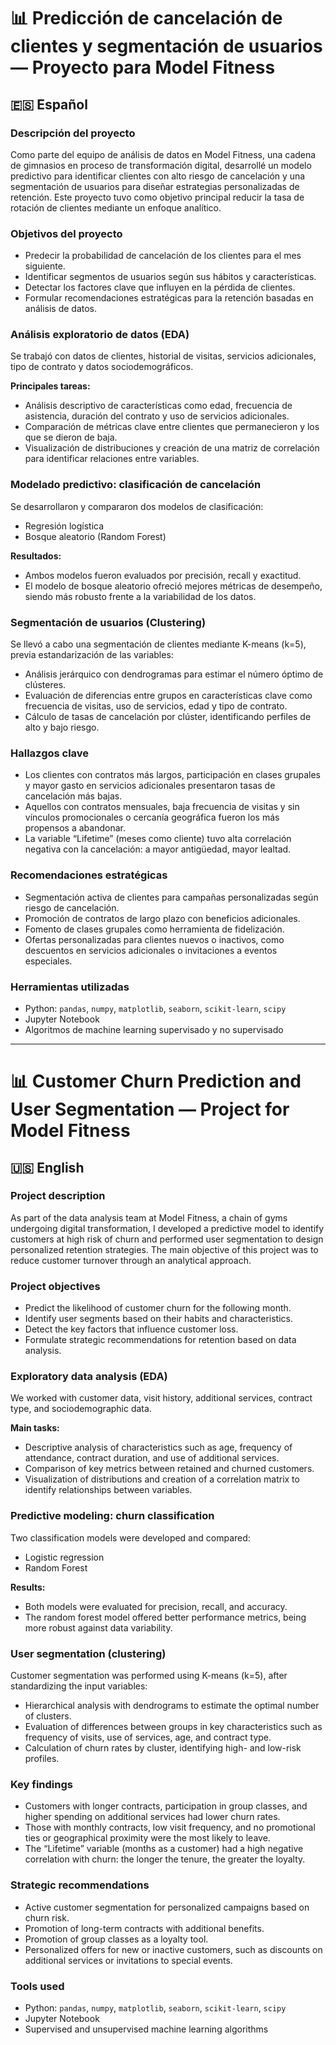 # 📊 Predicción de cancelación de clientes y segmentación de usuarios — Proyecto para Model Fitness

## 🇪🇸 Español

### Descripción del proyecto

Como parte del equipo de análisis de datos en Model Fitness, una cadena de gimnasios en proceso de transformación digital, desarrollé un modelo predictivo para identificar clientes con alto riesgo de cancelación y una segmentación de usuarios para diseñar estrategias personalizadas de retención. Este proyecto tuvo como objetivo principal reducir la tasa de rotación de clientes mediante un enfoque analítico.

### Objetivos del proyecto

- Predecir la probabilidad de cancelación de los clientes para el mes siguiente.
- Identificar segmentos de usuarios según sus hábitos y características.
- Detectar los factores clave que influyen en la pérdida de clientes.
- Formular recomendaciones estratégicas para la retención basadas en análisis de datos.

### Análisis exploratorio de datos (EDA)

Se trabajó con datos de clientes, historial de visitas, servicios adicionales, tipo de contrato y datos sociodemográficos.

**Principales tareas:**

- Análisis descriptivo de características como edad, frecuencia de asistencia, duración del contrato y uso de servicios adicionales.
- Comparación de métricas clave entre clientes que permanecieron y los que se dieron de baja.
- Visualización de distribuciones y creación de una matriz de correlación para identificar relaciones entre variables.

### Modelado predictivo: clasificación de cancelación

Se desarrollaron y compararon dos modelos de clasificación:

- Regresión logística
- Bosque aleatorio (Random Forest)

**Resultados:**

- Ambos modelos fueron evaluados por precisión, recall y exactitud.
- El modelo de bosque aleatorio ofreció mejores métricas de desempeño, siendo más robusto frente a la variabilidad de los datos.

### Segmentación de usuarios (Clustering)

Se llevó a cabo una segmentación de clientes mediante K-means (k=5), previa estandarización de las variables:

- Análisis jerárquico con dendrogramas para estimar el número óptimo de clústeres.
- Evaluación de diferencias entre grupos en características clave como frecuencia de visitas, uso de servicios, edad y tipo de contrato.
- Cálculo de tasas de cancelación por clúster, identificando perfiles de alto y bajo riesgo.

### Hallazgos clave

- Los clientes con contratos más largos, participación en clases grupales y mayor gasto en servicios adicionales presentaron tasas de cancelación más bajas.
- Aquellos con contratos mensuales, baja frecuencia de visitas y sin vínculos promocionales o cercanía geográfica fueron los más propensos a abandonar.
- La variable “Lifetime” (meses como cliente) tuvo alta correlación negativa con la cancelación: a mayor antigüedad, mayor lealtad.

### Recomendaciones estratégicas

- Segmentación activa de clientes para campañas personalizadas según riesgo de cancelación.
- Promoción de contratos de largo plazo con beneficios adicionales.
- Fomento de clases grupales como herramienta de fidelización.
- Ofertas personalizadas para clientes nuevos o inactivos, como descuentos en servicios adicionales o invitaciones a eventos especiales.

### Herramientas utilizadas

- Python: `pandas`, `numpy`, `matplotlib`, `seaborn`, `scikit-learn`, `scipy`
- Jupyter Notebook
- Algoritmos de machine learning supervisado y no supervisado

---

# 📊 Customer Churn Prediction and User Segmentation — Project for Model Fitness

## 🇺🇸 English

### Project description

As part of the data analysis team at Model Fitness, a chain of gyms undergoing digital transformation, I developed a predictive model to identify customers at high risk of churn and performed user segmentation to design personalized retention strategies. The main objective of this project was to reduce customer turnover through an analytical approach.

### Project objectives

- Predict the likelihood of customer churn for the following month.
- Identify user segments based on their habits and characteristics.
- Detect the key factors that influence customer loss.
- Formulate strategic recommendations for retention based on data analysis.

### Exploratory data analysis (EDA)

We worked with customer data, visit history, additional services, contract type, and sociodemographic data.

**Main tasks:**

- Descriptive analysis of characteristics such as age, frequency of attendance, contract duration, and use of additional services.
- Comparison of key metrics between retained and churned customers.
- Visualization of distributions and creation of a correlation matrix to identify relationships between variables.

### Predictive modeling: churn classification

Two classification models were developed and compared:

- Logistic regression
- Random Forest

**Results:**

- Both models were evaluated for precision, recall, and accuracy.
- The random forest model offered better performance metrics, being more robust against data variability.

### User segmentation (clustering)

Customer segmentation was performed using K-means (k=5), after standardizing the input variables:

- Hierarchical analysis with dendrograms to estimate the optimal number of clusters.
- Evaluation of differences between groups in key characteristics such as frequency of visits, use of services, age, and contract type.
- Calculation of churn rates by cluster, identifying high- and low-risk profiles.

### Key findings

- Customers with longer contracts, participation in group classes, and higher spending on additional services had lower churn rates.
- Those with monthly contracts, low visit frequency, and no promotional ties or geographical proximity were the most likely to leave.
- The “Lifetime” variable (months as a customer) had a high negative correlation with churn: the longer the tenure, the greater the loyalty.

### Strategic recommendations

- Active customer segmentation for personalized campaigns based on churn risk.
- Promotion of long-term contracts with additional benefits.
- Promotion of group classes as a loyalty tool.
- Personalized offers for new or inactive customers, such as discounts on additional services or invitations to special events.

### Tools used

- Python: `pandas`, `numpy`, `matplotlib`, `seaborn`, `scikit-learn`, `scipy`
- Jupyter Notebook
- Supervised and unsupervised machine learning algorithms













